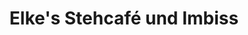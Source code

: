 ---
title: "Elke's Stehcafé und Imbiss"
url: /uehlingen-birkendorf/elkes-stehcafe-und-imbiss/
shop: Bäckerei
---